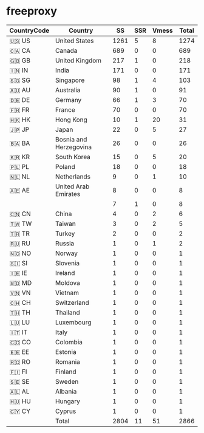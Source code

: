 # freeproxy

|CountryCode|Country|SS|SSR|Vmess|Total|
|  ----  | ----  |  ----  | ----  |  ----  | ----  |
|🇺🇸 US|United States|1261|5|8|1274|
|🇨🇦 CA|Canada|689|0|0|689|
|🇬🇧 GB|United Kingdom|217|1|0|218|
|🇮🇳 IN|India|171|0|0|171|
|🇸🇬 SG|Singapore|98|1|4|103|
|🇦🇺 AU|Australia|90|1|0|91|
|🇩🇪 DE|Germany|66|1|3|70|
|🇫🇷 FR|France|70|0|0|70|
|🇭🇰 HK|Hong Kong|10|1|20|31|
|🇯🇵 JP|Japan|22|0|5|27|
|🇧🇦 BA|Bosnia and Herzegovina|26|0|0|26|
|🇰🇷 KR|South Korea|15|0|5|20|
|🇵🇱 PL|Poland|18|0|0|18|
|🇳🇱 NL|Netherlands|9|0|1|10|
|🇦🇪 AE|United Arab Emirates|8|0|0|8|
| ||7|1|0|8|
|🇨🇳 CN|China|4|0|2|6|
|🇹🇼 TW|Taiwan|3|0|2|5|
|🇹🇷 TR|Turkey|2|0|0|2|
|🇷🇺 RU|Russia|1|0|1|2|
|🇳🇴 NO|Norway|1|0|0|1|
|🇸🇮 SI|Slovenia|1|0|0|1|
|🇮🇪 IE|Ireland|1|0|0|1|
|🇲🇩 MD|Moldova|1|0|0|1|
|🇻🇳 VN|Vietnam|1|0|0|1|
|🇨🇭 CH|Switzerland|1|0|0|1|
|🇹🇭 TH|Thailand|1|0|0|1|
|🇱🇺 LU|Luxembourg|1|0|0|1|
|🇮🇹 IT|Italy|1|0|0|1|
|🇨🇴 CO|Colombia|1|0|0|1|
|🇪🇪 EE|Estonia|1|0|0|1|
|🇷🇴 RO|Romania|1|0|0|1|
|🇫🇮 FI|Finland|1|0|0|1|
|🇸🇪 SE|Sweden|1|0|0|1|
|🇦🇱 AL|Albania|1|0|0|1|
|🇭🇺 HU|Hungary|1|0|0|1|
|🇨🇾 CY|Cyprus|1|0|0|1|
||Total|2804|11|51|2866|
